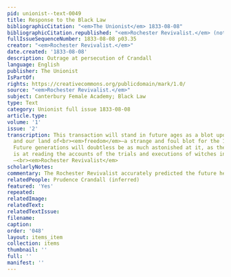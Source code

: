 ```yaml
---
pid: unionist--text-0049
title: Response to the Black Law
bibliographicCitation: "<em>The Unionist</em> 1833-08-08"
bibliographicCitation.republished: "<em>Rochester Revivalist.</em> (not researched)"
fullIssueSequenceNumber: 1833-08-08 p03.35
creator: "<em>Rochester Revivalist.</em>"
date.created: '1833-08-08'
description: Outrage at persecution of Crandall
language: English
publisher: The Unionist
IsPartOf: 
rights: https://creativecommons.org/publicdomain/mark/1.0/
source: "<em>Rochester Revivalist.</em>"
subject: Canterbury Female Academy; Black Law
type: Text
category: Unionist full issue 1833-08-08
article.type: 
volume: '1'
issue: '2'
transcription: This transaction will stand in future ages as a blot upon that<br><em>free</em>state
  and our land of<br><em>freedom</em>—a strange and foul blot for the 19<br><sup>th</sup>century.
  Future generations will doubtless be as much astonished at it, as the<br>present
  is at reading the accounts of the trials and executions of witches in<br>New-England.”
  –<br><em>Rochester Revivalist</em>
scholarlyNotes: 
commentary: The Rochester Revivalist accurately predicted the future here.
relatedPeople: Prudence Crandall (inferred)
featured: 'Yes'
repeated: 
relatedImage: 
relatedText: 
relatedTextIssue: 
filename: 
caption: 
order: '048'
layout: items_item
collection: items
thumbnail: ''
full: ''
manifest: ''
---
```

